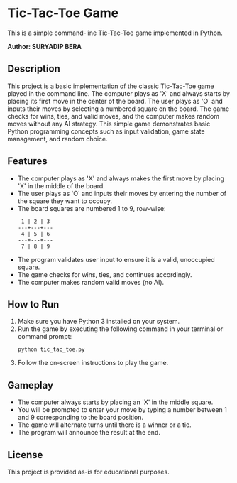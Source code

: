 # Tic-Tac-Toe Game

This is a simple command-line Tic-Tac-Toe game implemented in Python.

**Author: SURYADIP BERA**

## Description

This project is a basic implementation of the classic Tic-Tac-Toe game played in the command line. The computer plays as 'X' and always starts by placing its first move in the center of the board. The user plays as 'O' and inputs their moves by selecting a numbered square on the board. The game checks for wins, ties, and valid moves, and the computer makes random moves without any AI strategy. This simple game demonstrates basic Python programming concepts such as input validation, game state management, and random choice.

## Features

- The computer plays as 'X' and always makes the first move by placing 'X' in the middle of the board.
- The user plays as 'O' and inputs their moves by entering the number of the square they want to occupy.
- The board squares are numbered 1 to 9, row-wise:
  ```
   1 | 2 | 3
  ---+---+---
   4 | 5 | 6
  ---+---+---
   7 | 8 | 9
  ```
- The program validates user input to ensure it is a valid, unoccupied square.
- The game checks for wins, ties, and continues accordingly.
- The computer makes random valid moves (no AI).

## How to Run

1. Make sure you have Python 3 installed on your system.
2. Run the game by executing the following command in your terminal or command prompt:
   ```
   python tic_tac_toe.py
   ```
3. Follow the on-screen instructions to play the game.

## Gameplay

- The computer always starts by placing an 'X' in the middle square.
- You will be prompted to enter your move by typing a number between 1 and 9 corresponding to the board position.
- The game will alternate turns until there is a winner or a tie.
- The program will announce the result at the end.

## License

This project is provided as-is for educational purposes.

